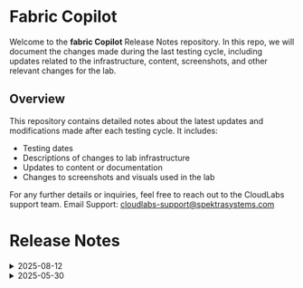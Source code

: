 # Fabric Copilot

Welcome to the **fabric Copilot** Release Notes repository. In this repo, we will document the changes made during the last testing cycle, including updates related to the infrastructure, content, screenshots, and other relevant changes for the lab.

## Overview

This repository contains detailed notes about the latest updates and modifications made after each testing cycle. It includes:

- Testing dates
- Descriptions of changes to lab infrastructure
- Updates to content or documentation
- Changes to screenshots and visuals used in the lab

For any further details or inquiries, feel free to reach out to the CloudLabs support team. Email Support: cloudlabs-support@spektrasystems.com

# Release Notes

<details>
  <summary>2025-08-12</summary>

## Infrastructure Changes

NA 

## Content Changes

NA

## Screenshot Updates

Few screenshots were update based on latest UI changes and also made few minor instruction changes accordingly.

## Validation Summary 

No validation in the lab

## Testing Notes

- **Testing Date**: 2025-08-12
- **Issues Found**: No issues found
- **Resolved Issues**: NA
- **Test Validation Summary**: All tasks are working smoothly
---
</details>


<details>
  <summary>2025-05-30</summary>

## Infrastructure Changes

There have been no infrastructure modifications or changes applied to the lab environment, ensuring that its configuration and setup remain same. 

## Content Changes

- **Change**: The lab environment content has been updated to reflect the latest UI changes, including updated screenshots.

## Testing Notes

- **Testing Date**: 2025-05-30
- **Issues Found**: The latest testing phase was completed smoothly, with all systems operating as expected and no errors or issues encountered throughout the process.
- **Resolved Issues**: NA

---
</details>

